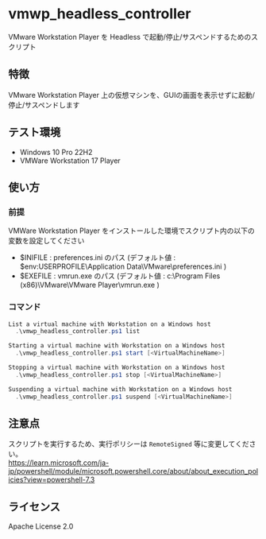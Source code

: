 # vmwp_headless_controller

VMware Workstation Player を Headless で起動/停止/サスペンドするためのスクリプト

## 特徴

VMware Workstation Player 上の仮想マシンを、GUIの画面を表示せずに起動/停止/サスペンドします

## テスト環境

* Windows 10 Pro 22H2
* VMWare Workstation 17 Player


## 使い方
### 前提
VMWare Workstation Player をインストールした環境でスクリプト内の以下の変数を設定してください
* \$INIFILE : preferences.ini のパス (デフォルト値 : \$env:USERPROFILE\Application Data\VMware\preferences.ini )
* \$EXEFILE : vmrun.exe のパス (デフォルト値 : c:\Program Files (x86)\VMware\VMware Player\vmrun.exe )
### コマンド

```powershell
List a virtual machine with Workstation on a Windows host
  .\vmwp_headless_controller.ps1 list

Starting a virtual machine with Workstation on a Windows host
  .\vmwp_headless_controller.ps1 start [<VirtualMachineName>]

Stopping a virtual machine with Workstation on a Windows host
  .\vmwp_headless_controller.ps1 stop [<VirtualMachineName>]

Suspending a virtual machine with Workstation on a Windows host
  .\vmwp_headless_controller.ps1 suspend [<VirtualMachineName>]

```

## 注意点

スクリプトを実行するため、実行ポリシーは `RemoteSigned` 等に変更してください。  
https://learn.microsoft.com/ja-jp/powershell/module/microsoft.powershell.core/about/about_execution_policies?view=powershell-7.3

## ライセンス
Apache License 2.0